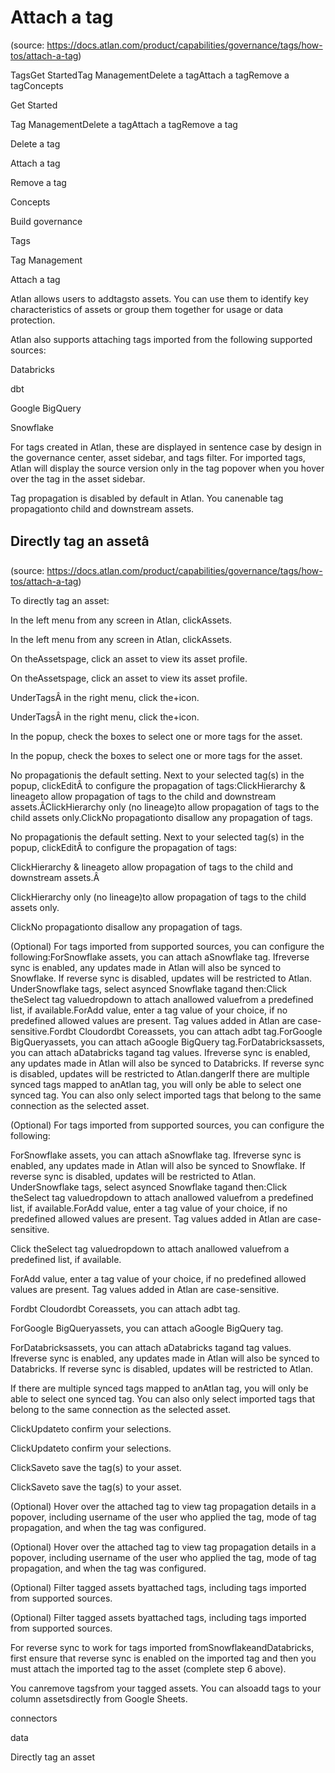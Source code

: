 # Attach a tag
(source: https://docs.atlan.com/product/capabilities/governance/tags/how-tos/attach-a-tag)

TagsGet StartedTag ManagementDelete a tagAttach a tagRemove a tagConcepts

Get Started

Tag ManagementDelete a tagAttach a tagRemove a tag

Delete a tag

Attach a tag

Remove a tag

Concepts

Build governance

Tags

Tag Management

Attach a tag

Atlan allows users to addtagsto assets. You can use them to identify key characteristics of assets or group them together for usage or data protection.

Atlan also supports attaching tags imported from the following supported sources:

Databricks

dbt

Google BigQuery

Snowflake

For tags created in Atlan, these are displayed in sentence case by design in the governance center, asset sidebar, and tags filter. For imported tags, Atlan will display the source version only in the tag popover when you hover over the tag in the asset sidebar.

Tag propagation is disabled by default in Atlan. You canenable tag propagationto child and downstream assets.



## Directly tag an assetâ
(source: https://docs.atlan.com/product/capabilities/governance/tags/how-tos/attach-a-tag)

To directly tag an asset:

In the left menu from any screen in Atlan, clickAssets.

In the left menu from any screen in Atlan, clickAssets.

On theAssetspage, click an asset to view its asset profile.

On theAssetspage, click an asset to view its asset profile.

UnderTagsÂ in the right menu, click the+icon.

UnderTagsÂ in the right menu, click the+icon.

In the popup, check the boxes to select one or more tags for the asset.

In the popup, check the boxes to select one or more tags for the asset.

No propagationis the default setting. Next to your selected tag(s) in the popup, clickEditÂ to configure the propagation of tags:ClickHierarchy & lineageto allow propagation of tags to the child and downstream assets.ÂClickHierarchy only (no lineage)to allow propagation of tags to the child assets only.ClickNo propagationto disallow any propagation of tags.

No propagationis the default setting. Next to your selected tag(s) in the popup, clickEditÂ to configure the propagation of tags:

ClickHierarchy & lineageto allow propagation of tags to the child and downstream assets.Â

ClickHierarchy only (no lineage)to allow propagation of tags to the child assets only.

ClickNo propagationto disallow any propagation of tags.

(Optional) For tags imported from supported sources, you can configure the following:ForSnowflake assets, you can attach aSnowflake tag. Ifreverse sync is enabled, any updates made in Atlan will also be synced to Snowflake. If reverse sync is disabled, updates will be restricted to Atlan. UnderSnowflake tags, select asynced Snowflake tagand then:Click theSelect tag valuedropdown to attach anallowed valuefrom a predefined list, if available.ForAdd value, enter a tag value of your choice, if no predefined allowed values are present. Tag values added in Atlan are case-sensitive.Fordbt Cloudordbt Coreassets, you can attach adbt tag.ForGoogle BigQueryassets, you can attach aGoogle BigQuery tag.ForDatabricksassets, you can attach aDatabricks tagand tag values. Ifreverse sync is enabled, any updates made in Atlan will also be synced to Databricks. If reverse sync is disabled, updates will be restricted to Atlan.dangerIf there are multiple synced tags mapped to anAtlan tag, you will only be able to select one synced tag. You can also only select imported tags that belong to the same connection as the selected asset.

(Optional) For tags imported from supported sources, you can configure the following:

ForSnowflake assets, you can attach aSnowflake tag. Ifreverse sync is enabled, any updates made in Atlan will also be synced to Snowflake. If reverse sync is disabled, updates will be restricted to Atlan. UnderSnowflake tags, select asynced Snowflake tagand then:Click theSelect tag valuedropdown to attach anallowed valuefrom a predefined list, if available.ForAdd value, enter a tag value of your choice, if no predefined allowed values are present. Tag values added in Atlan are case-sensitive.

Click theSelect tag valuedropdown to attach anallowed valuefrom a predefined list, if available.

ForAdd value, enter a tag value of your choice, if no predefined allowed values are present. Tag values added in Atlan are case-sensitive.

Fordbt Cloudordbt Coreassets, you can attach adbt tag.

ForGoogle BigQueryassets, you can attach aGoogle BigQuery tag.

ForDatabricksassets, you can attach aDatabricks tagand tag values. Ifreverse sync is enabled, any updates made in Atlan will also be synced to Databricks. If reverse sync is disabled, updates will be restricted to Atlan.

If there are multiple synced tags mapped to anAtlan tag, you will only be able to select one synced tag. You can also only select imported tags that belong to the same connection as the selected asset.

ClickUpdateto confirm your selections.

ClickUpdateto confirm your selections.

ClickSaveto save the tag(s) to your asset.

ClickSaveto save the tag(s) to your asset.

(Optional) Hover over the attached tag to view tag propagation details in a popover, including username of the user who applied the tag, mode of tag propagation, and when the tag was configured.

(Optional) Hover over the attached tag to view tag propagation details in a popover, including username of the user who applied the tag, mode of tag propagation, and when the tag was configured.

(Optional) Filter tagged assets byattached tags, including tags imported from supported sources.

(Optional) Filter tagged assets byattached tags, including tags imported from supported sources.

For reverse sync to work for tags imported fromSnowflakeandDatabricks, first ensure that reverse sync is enabled on the imported tag and then you must attach the imported tag to the asset (complete step 6 above).

You canremove tagsfrom your tagged assets. You can alsoadd tags to your column assetsdirectly from Google Sheets.

connectors

data

Directly tag an asset
